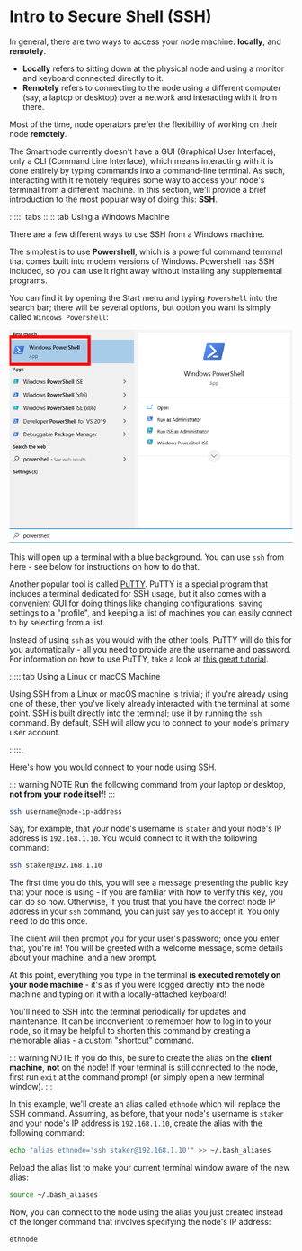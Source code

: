 # Intro to Secure Shell (SSH)

In general, there are two ways to access your node machine: **locally**, and **remotely**.

- **Locally** refers to sitting down at the physical node and using a monitor and keyboard connected directly to it.
- **Remotely** refers to connecting to the node using a different computer (say, a laptop or desktop) over a network and interacting with it from there.

Most of the time, node operators prefer the flexibility of working on their node **remotely**.

The Smartnode currently doesn't have a GUI (Graphical User Interface), only a CLI (Command Line Interface), which means interacting with it is done entirely by typing commands into a command-line terminal.
As such, interacting with it remotely requires some way to access your node's terminal from a different machine.
In this section, we'll provide a brief introduction to the most popular way of doing this: **SSH**.

:::::: tabs
::::: tab Using a Windows Machine

There are a few different ways to use SSH from a Windows machine.

The simplest is to use **Powershell**, which is a powerful command terminal that comes built into modern versions of Windows.
Powershell has SSH included, so you can use it right away without installing any supplemental programs.

You can find it by opening the Start menu and typing `Powershell` into the search bar; there will be several options, but option you want is simply called `Windows Powershell`:

<center>

![](./images/powershell.png)

</center>

This will open up a terminal with a blue background.
You can use `ssh` from here - see below for instructions on how to do that.

Another popular tool is called [PuTTY](https://www.chiark.greenend.org.uk/~sgtatham/putty/latest.html).
PuTTY is a special program that includes a terminal dedicated for SSH usage, but it also comes with a convenient GUI for doing things like changing configurations, saving settings to a "profile", and keeping a list of machines you can easily connect to by selecting from a list.

Instead of using `ssh` as you would with the other tools, PuTTY will do this for you automatically - all you need to provide are the username and password.
For information on how to use PuTTY, take a look at [this great tutorial](https://tonyteaches.tech/putty-ssh-windows-tutorial/).


::::: tab Using a Linux or macOS Machine

Using SSH from a Linux or macOS machine is trivial; if you're already using one of these, then you've likely already interacted with the terminal at some point.
SSH is built directly into the terminal; use it by running the `ssh` command. By default, SSH will allow you to connect to your node's primary user account.

::::::

Here's how you would connect to your node using SSH.

::: warning NOTE
Run the following command from your laptop or desktop, **not from your node itself**!
:::

```sh
ssh username@node-ip-address
```

Say, for example, that your node's username is `staker` and your node's IP address is `192.168.1.10`.
You would connect to it with the following command:

```sh
ssh staker@192.168.1.10
```

The first time you do this, you will see a message presenting the public key that your node is using - if you are familiar with how to verify this key, you can do so now.
Otherwise, if you trust that you have the correct node IP address in your `ssh` command, you can just say `yes` to accept it.
You only need to do this once. 

The client will then prompt you for your user's password; once you enter that, you're in!
You will be greeted with a welcome message, some details about your machine, and a new prompt.

At this point, everything you type in the terminal **is executed remotely on your node machine** - it's as if you were logged directly into the node machine and typing on it with a locally-attached keyboard!

You'll need to SSH into the terminal periodically for updates and maintenance.
It can be inconvenient to remember how to log in to your node, so it may be helpful to shorten this command by creating a memorable alias - a custom "shortcut" command.

::: warning NOTE
If you do this, be sure to create the alias on the **client machine**, **not** on the node!
If your terminal is still connected to the node, first run `exit` at the command prompt (or simply open a new terminal window).
:::

In this example, we'll create an alias called `ethnode` which will replace the SSH command.
Assuming, as before, that your node's username is `staker` and your node's IP address is `192.168.1.10`, create the alias with the following command:

```sh
echo "alias ethnode='ssh staker@192.168.1.10'" >> ~/.bash_aliases
```

Reload the alias list to make your current terminal window aware of the new alias:
```sh
source ~/.bash_aliases
```

Now, you can connect to the node using the alias you just created instead of the longer command that involves specifying the node's IP address:

```sh
ethnode
```
